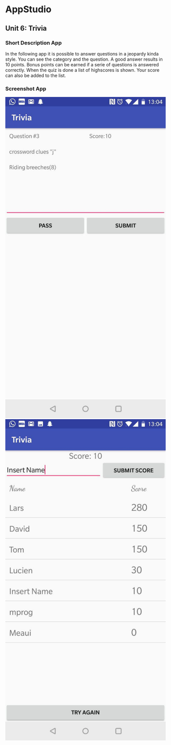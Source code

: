 # AppStudio

## Unit 6: Trivia

### Short Description App

In the following app it is possible to answer questions in a jeopardy kinda style. You can see the category and the question. A good answer results in 10 points. Bonus points can be earned if a serie of questions is answered correctly. When the quiz is done a list of highscores is shown. Your score can also be added to the list. 

### Screenshot App 
![](doc/quiz_screenshot.jpg) ![](doc/score_screenshot.jpg)
